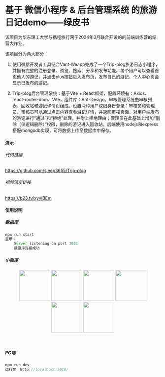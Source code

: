 # 基于 微信小程序 & 后台管理系统 的旅游日记demo——绿皮书

该项目为华东理工大学与携程旅行网于2024年3月联合开设的的前端训练营的结营大作业。

该项目分为两大部分：

1. 使用微信开发者工具结合Vant-Weapp完成了一个Trip-plog旅游日志小程序，并拥有完整的注册登录、浏览、搜索、分享和发布功能。每个用户可以查看首页他人的游记，并点击plus按钮进入发布页，发布自己的游记，个人中心页会显示已发布的游记。

2. Trip-plog后台管理系统：基于Vite + React框架，配置环境有：Axios、react-router-dom、Vite，组件库：Ant-Design。审核管理系统由审核列表、回收站和游记详情页组成。设置两种用户权限身份登录：审核员和管理员。审核员可以通过点击内容查看游记详情，并返回审核页面，对用户端发布的游记进行“通过”和“拒绝”处理，并附上拒绝理由；管理员在此基础上增加“删除（仅逻辑删除）”权限，删除的游记进入回收站。后端使用nodejs和express搭配mongodb实现，可将数据上传至数据库中保存。

#### 演示

###### 代码链接

https://github.com/sleep3655/Trip-plog

###### 视频演示链接

https://b23.tv/xyylBEm

#### 使用说明

##### 数据库

```js
npm run start
显示：
	Server listening on port 3001
	数据库连接成功
```

##### 小程序

<p align = "center">
    <img src="https://github.com/sleep3655/Trip-plog/blob/main/gif/小程序/详情%2B搜索.gif" width="100px">
     <img src="https://github.com/sleep3655/Trip-plog/blob/main/gif/小程序/详情%2B搜索.gif" width="100px">
     <img src="https://github.com/sleep3655/Trip-plog/blob/main/gif/小程序/详情%2B搜索.gif" width="100px">
     <img src="https://github.com/sleep3655/Trip-plog/blob/main/gif/小程序/详情%2B搜索.gif" width="100px">
     <img src="https://github.com/sleep3655/Trip-plog/blob/main/gif/小程序/详情%2B搜索.gif" width="100px">
     <img src="https://github.com/sleep3655/Trip-plog/blob/main/gif/小程序/详情%2B搜索.gif" width="100px">
</p>

​    

##### PC端

```js
npm run dev
运行在：http://localhost:3010/
```

